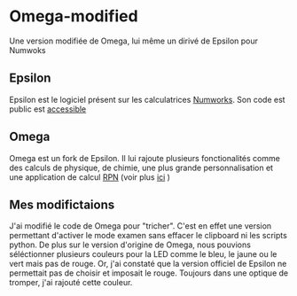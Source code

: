 # Omega-modified
Une version modifiée de Omega, lui même un dirivé de Epsilon pour Numwoks
## Epsilon
Epsilon est le logiciel présent sur les calculatrices [Numworks](https://www.numworks.com/). Son code est public est  [accessible](https://github.com/numworks/epsilon)
## Omega
Omega est un fork de Epsilon. Il lui rajoute plusieurs fonctionalités comme des calculs de physique, de chimie, une plus grande personnalisation et une application de calcul [RPN](https://fr.wikipedia.org/wiki/Notation_polonaise_inverse) (voir plus [ici](https://tiplanet.org/forum/viewtopic.php?t=23094&p=247460) )
## Mes modifictaions
J'ai modifié le code de Omega pour "tricher". C'est en effet une version permettant d'activer le mode examen sans effacer le clipboard ni les scripts python. De plus sur le version d'origine de Omega, nous pouvions séléctionner plusieurs couleurs pour la LED comme le bleu, le jaune ou le vert mais pas de rouge. Or, j'ai constaté que la version officiel de Epsilon ne permettait pas de choisir et imposait le rouge. Toujours dans une optique de tromper, j'ai rajouté cette couleur.
